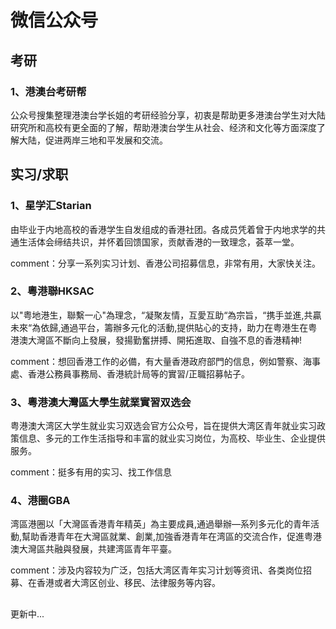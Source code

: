 # 微信公众号

## **考研**

### **1、港澳台考研帮**

公众号搜集整理港澳台学长姐的考研经验分享，初衷是帮助更多港澳台学生对大陆研究所和高校有更全面的了解，帮助港澳台学生从社会、经济和文化等方面深度了解大陆，促进两岸三地和平发展和交流。



## **实习/求职**&#x20;

### 1、**星学汇Starian**

由毕业于内地高校的香港学生自发组成的香港社团。各成员凭着曾于内地求学的共通生活体会缔结共识，并怀着回馈国家，贡献香港的一致理念，荟萃一堂。

comment：分享一系列实习计划、香港公司招募信息，非常有用，大家快关注。

### **2、粵港聯HKSAC**

以"粤地港生，聯繫一心"為理念，“凝聚友情，互愛互助“為宗旨，“携手並進,共贏未來“為依歸,通過平台，籌辦多元化的活動,提供貼心的支持，助力在粤港生在粤港澳大灣區不斷向上發展，發揚勤奮拼搏、開拓進取、自強不息的香港精神!

comment：想回香港工作的必備，有大量香港政府部門的信息，例如警察、海事處、香港公務員事務局、香港統計局等的實習/正職招募帖子。

### **3、粵港澳大灣區大學生就業實習双选会**

粤港澳大湾区大学生就业实习双选会官方公众号，旨在提供大湾区青年就业实习政策信息、多元的工作生活指导和丰富的就业实习岗位，为高校、毕业生、企业提供服务。

comment：挺多有用的实习、找工作信息

### **4、港圈GBA**

湾區港圈以「大灣區香港青年精英」為主要成員,通過舉辦—系列多元化的青年活動,幫助香港青年在大灣區就業、創業,加強香港青年在湾區的交流合作，促進粤港澳大灣區共融與發展，共建湾區青年平臺。

comment：涉及内容较为广泛，包括大湾区青年实习计划等资讯、各类岗位招募、在香港或者大湾区创业、移民、法律服务等内容。



##



更新中...





